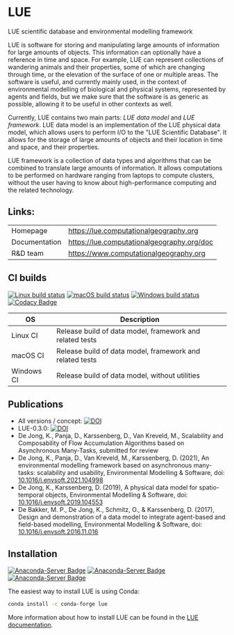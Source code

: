 # LUE
LUE scientific database and environmental modelling framework

LUE is software for storing and manipulating large amounts of information
for large amounts of objects. This information can optionally have a
reference in time and space. For example, LUE can represent collections of
wandering animals and their properties, some of which are changing through
time, or the elevation of the surface of one or multiple areas. The software
is useful, and currently mainly used, in the context of environmental
modelling of biological and physical systems, represented by agents and
fields, but we make sure that the software is as generic as possible,
allowing it to be useful in other contexts as well.

Currently, LUE contains two main parts: *LUE data model* and *LUE
framework*. LUE data model is an implementation of the LUE physical data
model, which allows users to perform I/O to the "LUE Scientific Database".
It allows for the storage of large amounts of objects and their location
in time and space, and their properties.

LUE framework is a collection of data types and algorithms that can be
combined to translate large amounts of information. It allows computations
to be performed on hardware ranging from laptops to compute clusters,
without the user having to know about high-performance computing and
the related technology.


## Links:
|               |                                              |
| --------------|----------------------------------------------|
| Homepage      | <https://lue.computationalgeography.org>     |
| Documentation | <https://lue.computationalgeography.org/doc> |
| R&D team      | <https://www.computationalgeography.org>     |


## CI builds
[![Linux build status](https://github.com/computationalgeography/lue/workflows/Linux%20CI/badge.svg)](https://github.com/computationalgeography/lue/actions)
[![macOS build status](https://github.com/computationalgeography/lue/workflows/macOS%20CI/badge.svg)](https://github.com/computationalgeography/lue/actions)
[![Windows build status](https://github.com/computationalgeography/lue/workflows/Windows%20CI/badge.svg)](https://github.com/computationalgeography/lue/actions)
[![Codacy Badge](https://app.codacy.com/project/badge/Grade/2c02fc1c5b13424abfc414b82104801d)](https://www.codacy.com/gh/computationalgeography/lue/dashboard?utm_source=github.com&amp;utm_medium=referral&amp;utm_content=computationalgeography/lue&amp;utm_campaign=Badge_Grade)

| OS         | Description                                              |
| ---------- | -------------------------------------------------------- |
| Linux CI   | Release build of data model, framework and related tests |
| macOS CI   | Release build of data model, framework and related tests |
| Windows CI | Release build of data model, without utilities           |


## Publications
- All versions / concept: [![DOI](https://zenodo.org/badge/DOI/10.5281/zenodo.5535685.svg)](https://doi.org/10.5281/zenodo.5535685)
- LUE-0.3.0: [![DOI](https://zenodo.org/badge/DOI/10.5281/zenodo.5535686.svg)](https://doi.org/10.5281/zenodo.5535686)
- De Jong, K., Panja, D., Karssenberg, D., Van Kreveld, M.,
    Scalability and Composability of Flow Accumulation Algorithms based
    on Asynchronous Many-Tasks, submitted for review
- De Jong, K., Panja, D., Van Kreveld, M., Karssenberg, D. (2021),
    An environmental modelling framework based on asynchronous many-tasks:
    scalability and usability, Environmental Modelling & Software,
    doi: [10.1016/j.envsoft.2021.104998](https://doi.org/10.1016/j.envsoft.2021.104998)
- De Jong, K., Karssenberg, D. (2019), A physical data model for
    spatio-temporal objects, Environmental Modelling & Software,
    doi: [10.1016/j.envsoft.2019.104553](https://doi.org/10.1016/j.envsoft.2019.104553)
- De Bakker, M. P., De Jong, K., Schmitz, O., & Karssenberg,
    D. (2017), Design and demonstration of a data model to integrate
    agent-based and field-based modelling, Environmental Modelling
    & Software, doi: [10.1016/j.envsoft.2016.11.016](https://doi.org/10.1016/j.envsoft.2016.11.016)


## Installation
[![Anaconda-Server Badge](https://anaconda.org/conda-forge/lue/badges/version.svg)](https://anaconda.org/conda-forge/lue)
[![Anaconda-Server Badge](https://anaconda.org/conda-forge/lue/badges/platforms.svg)](https://anaconda.org/conda-forge/lue)
[![Anaconda-Server Badge](https://anaconda.org/conda-forge/lue/badges/installer/conda.svg)](https://conda.anaconda.org/conda-forge)

The easiest way to install LUE is using Conda:
```bash
conda install -c conda-forge lue
```

More information about how to install LUE can be found in the [LUE
documentation](https://lue.computationalgeography.org/doc).
